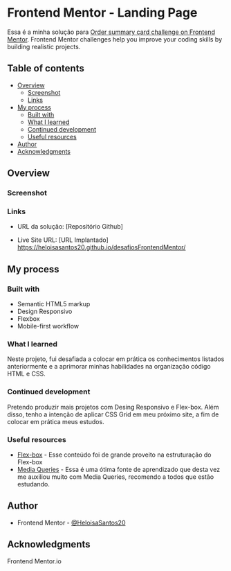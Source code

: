 # Frontend Mentor - Landing Page

Essa é a minha solução para [Order summary card challenge on Frontend Mentor](https://www.frontendmentor.io/challenges/order-summary-component-QlPmajDUj). Frontend Mentor challenges help you improve your coding skills by building realistic projects. 

## Table of contents

- [Overview](#overview)
  - [Screenshot](#screenshot)
  - [Links](#links)
- [My process](#my-process)
  - [Built with](#built-with)
  - [What I learned](#what-i-learned)
  - [Continued development](#continued-development)
  - [Useful resources](#useful-resources)
- [Author](#author)
- [Acknowledgments](#acknowledgments)

## Overview

### Screenshot




### Links
- URL da solução: [Repositório Github]

- Live Site URL: [URL Implantado] https://heloisasantos20.github.io/desafiosFrontendMentor/

## My process

### Built with

- Semantic HTML5 markup
- Design Responsivo
- Flexbox
- Mobile-first workflow


### What I learned

Neste projeto, fui desafiada a colocar em prática os conhecimentos listados anteriormente e a aprimorar minhas habilidades na organização código HTML e CSS.

### Continued development

Pretendo produzir mais projetos com Desing Responsivo e Flex-box. Além disso, tenho a intenção de aplicar CSS Grid em meu próximo site, a fim de colocar em prática meus estudos.

### Useful resources

- [Flex-box](https://youtu.be/KbjLtEgmZ_E) - Esse conteúdo foi de grande proveito na estruturação do Flex-box
- [Media Queries](https://developer.mozilla.org/pt-BR/docs/Web/CSS/Media_Queries/Using_media_queries) - Essa é uma ótima fonte de aprendizado que desta vez me auxiliou muito com Media Queries, recomendo a todos que estão estudando.

## Author

- Frontend Mentor - [@HeloisaSantos20](https://www.frontendmentor.io/profile/HeloisaSantos20)


## Acknowledgments

Frontend Mentor.io
